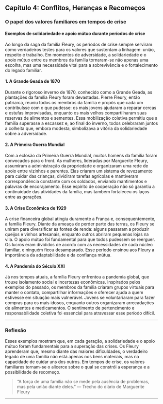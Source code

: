 
## Capítulo 4: Conflitos, Heranças e Recomeços

### O papel dos valores familiares em tempos de crise

#### Exemplos de solidariedade e apoio mútuo durante períodos de crise

Ao longo da saga da família Fleury, os períodos de crise sempre serviram como verdadeiros testes para os valores que sustentam a linhagem: união, respeito e trabalho. Em momentos de adversidade, a solidariedade e o apoio mútuo entre os membros da família tornaram-se não apenas uma escolha, mas uma necessidade vital para a sobrevivência e o fortalecimento do legado familiar.

#### 1. A Grande Geada de 1870

Durante o rigoroso inverno de 1870, conhecido como a Grande Geada, as plantações da família Fleury foram devastadas. Pierre Fleury, então patriarca, reuniu todos os membros da família e propôs que cada um contribuísse com o que pudesse: os mais jovens ajudaram a reparar cercas e estufas improvisadas, enquanto os mais velhos compartilharam suas reservas de alimentos e sementes. Essa mobilização coletiva permitiu que a família superasse a escassez e, ao final do inverno, todos celebraram juntos a colheita que, embora modesta, simbolizava a vitória da solidariedade sobre a adversidade.

#### 2. A Primeira Guerra Mundial

Com a eclosão da Primeira Guerra Mundial, muitos homens da família foram convocados para o front. As mulheres, lideradas por Marguerite Fleury, assumiram a administração da propriedade e organizaram uma rede de apoio entre vizinhos e parentes. Elas criaram um sistema de revezamento para cuidar das crianças, dividiram tarefas agrícolas e mantiveram correspondência constante com os soldados, enviando mantimentos e palavras de encorajamento. Esse espírito de cooperação não só garantiu a continuidade das atividades da família, mas também fortaleceu os laços entre as gerações.

#### 3. A Crise Econômica de 1929

A crise financeira global atingiu duramente a França e, consequentemente, a família Fleury. Diante da ameaça de perder parte das terras, os Fleury se uniram para diversificar as fontes de renda: alguns passaram a produzir queijos e vinhos artesanais, enquanto outros abriram pequenas lojas na vila. O apoio mútuo foi fundamental para que todos pudessem se reerguer. Os lucros eram divididos de acordo com as necessidades de cada núcleo familiar, e ninguém ficou desamparado. Esse período ensinou aos Fleury a importância da adaptabilidade e da confiança mútua.

#### 4. A Pandemia do Século XXI

Já nos tempos atuais, a família Fleury enfrentou a pandemia global, que trouxe isolamento social e incertezas econômicas. Inspirados pelos exemplos do passado, os membros da família criaram grupos virtuais para manter o contato, compartilhar informações e oferecer ajuda a quem estivesse em situação mais vulnerável. Jovens se voluntariaram para fazer compras para os mais idosos, enquanto outros organizaram arrecadações de alimentos e medicamentos. O sentimento de pertencimento e responsabilidade coletiva foi essencial para atravessar esse período difícil.

---

### Reflexão

Esses exemplos mostram que, em cada geração, a solidariedade e o apoio mútuo foram fundamentais para a superação das crises. Os Fleury aprenderam que, mesmo diante das maiores dificuldades, o verdadeiro legado de uma família não está apenas nos bens materiais, mas na capacidade de cuidar uns dos outros. Em tempos de crise, os valores familiares tornam-se o alicerce sobre o qual se constrói a esperança e a possibilidade de recomeço.

> “A força de uma família não se mede pela ausência de problemas, mas pela união diante deles.” — Trecho do diário de Marguerite Fleury

---
```
